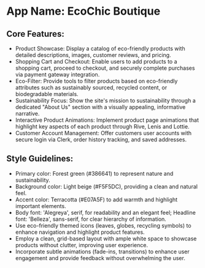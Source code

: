 # **App Name**: EcoChic Boutique

## Core Features:

- Product Showcase: Display a catalog of eco-friendly products with detailed descriptions, images, customer reviews, and pricing.
- Shopping Cart and Checkout: Enable users to add products to a shopping cart, proceed to checkout, and securely complete purchases via payment gateway integration.
- Eco-Filter: Provide tools to filter products based on eco-friendly attributes such as sustainably sourced, recycled content, or biodegradable materials.
- Sustainability Focus: Show the site's mission to sustainability through a dedicated "About Us" section with a visually appealing, informative narrative.
- Interactive Product Animations: Implement product page animations that highlight key aspects of each product through Rive, Lenis and Lottie.
- Customer Account Management: Offer customers user accounts with secure login via Clerk, order history tracking, and saved addresses.

## Style Guidelines:

- Primary color: Forest green (#386641) to represent nature and sustainability.
- Background color: Light beige (#F5F5DC), providing a clean and natural feel.
- Accent color: Terracotta (#E07A5F) to add warmth and highlight important elements.
- Body font: 'Alegreya', serif, for readability and an elegant feel; Headline font: 'Belleza', sans-serif, for clear hierarchy of information. 
- Use eco-friendly themed icons (leaves, globes, recycling symbols) to enhance navigation and highlight product features.
- Employ a clean, grid-based layout with ample white space to showcase products without clutter, improving user experience.
- Incorporate subtle animations (fade-ins, transitions) to enhance user engagement and provide feedback without overwhelming the user.
